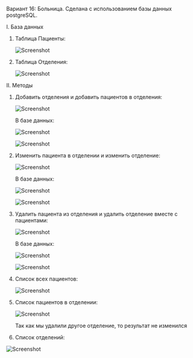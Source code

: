 Вариант 16: Больница. Сделана с использованием базы данных postgreSQL.

I. База данных

1. Таблица Пациенты:
   
   ![Screenshot](https://github.com/BreadGitHub/Trinkets/blob/main/hospital/data_patients.png)
   
3. Таблица Отделения:
   
   ![Screenshot](https://github.com/BreadGitHub/Trinkets/blob/main/hospital/data_departments.png)
   
II. Методы
1. Добавить отделения и добавить пациентов в отделения:
   
   ![Screenshot](https://github.com/BreadGitHub/Trinkets/blob/main/hospital/added.png)

   В базе данных:

   ![Screenshot](https://github.com/BreadGitHub/Trinkets/blob/main/hospital/added_data_departments.png)

   ![Screenshot](https://github.com/BreadGitHub/Trinkets/blob/main/hospital/added_data_patients.png)

3. Изменить пациента в отделении и изменить отделение:

   ![Screenshot](https://github.com/BreadGitHub/Trinkets/blob/main/hospital/edited.png)

   В базе данных:

   ![Screenshot](https://github.com/BreadGitHub/Trinkets/blob/main/hospital/edited_data_departments.png)

   ![Screenshot](https://github.com/BreadGitHub/Trinkets/blob/main/hospital/edited_data_patients.png)

5. Удалить пациента из отделения и удалить отделение вместе с пациентами:

   ![Screenshot](https://github.com/BreadGitHub/Trinkets/blob/main/hospital/deleted.png)

   В базе данных:

   ![Screenshot](https://github.com/BreadGitHub/Trinkets/blob/main/hospital/deleted_data_departments.png)

   ![Screenshot](https://github.com/BreadGitHub/Trinkets/blob/main/hospital/deleted_data_patients.png)

7. Список всех пациентов:

   ![Screenshot](https://github.com/BreadGitHub/Trinkets/blob/main/hospital/getlist_all_and_one.png)   
9. Список пациентов в отделении:
    
   ![Screenshot](https://github.com/BreadGitHub/Trinkets/blob/main/hospital/getlist_all_and_one.png)
   
   Так как мы удалили другое отделение, то результат не изменился
11. Список отделений:
    
   ![Screenshot](https://github.com/BreadGitHub/Trinkets/blob/main/hospital/getlist_departments.png)
